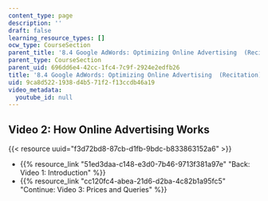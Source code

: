 ```yaml
---
content_type: page
description: ''
draft: false
learning_resource_types: []
ocw_type: CourseSection
parent_title: '8.4 Google AdWords: Optimizing Online Advertising  (Recitation)'
parent_type: CourseSection
parent_uid: 696dd6e4-42cc-1fc4-7c9f-2924e2edfb26
title: '8.4 Google AdWords: Optimizing Online Advertising  (Recitation)'
uid: 9ca8d522-1938-d4b5-71f2-f13ccdb46a19
video_metadata:
  youtube_id: null
---
```

## Video 2: How Online Advertising Works

{{< resource uuid="f3d72bd8-87cb-d1fb-9bdc-b833863152a6" >}}

- {{% resource_link "51ed3daa-c148-e3d0-7b46-9713f381a97e" "Back: Video 1: Introduction" %}}
- {{% resource_link "cc120fc4-abea-21d6-d2ba-4c82b1a95fc5" "Continue: Video 3: Prices and Queries" %}}